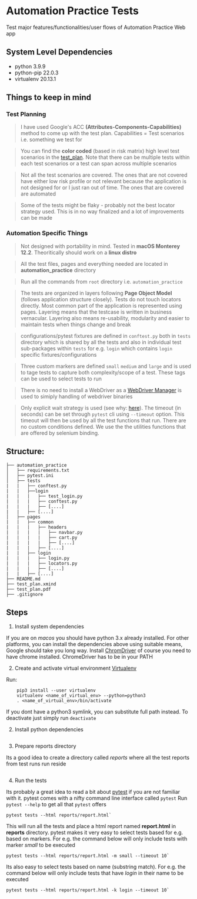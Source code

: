 # Automation Practice Tests

Test major features/functionalities/user flows of Automation Practice Web app

## System Level Dependencies

* python 3.9.9
* python-pip 22.0.3
* virtualenv 20.13.1

## Things to keep in mind

### Test Planning

> I have used Google's ACC __(Attributes-Components-Capabilities)__ method to come up with the test plan. Capabilities = Test scenarios i.e. something we test for

> You can find the __color coded__ (based in risk matrix) high level test scenarios in the [test_plan](./test_plan.pdf). Note that there can be multiple tests within each test scenarios or a test can span across multiple scenarios

> Not all the test scenarios are covered. The ones that are not covered have either low risk profile or not relevant because the application is not designed for or I just ran out of time. The ones that are covered are automated

> Some of the tests might be flaky - probably not the best locator strategy used. This is in no way finalized and a lot of improvements can be made

### Automation Specific Things

> Not designed with portability in mind. Tested in __macOS Monterey 12.2__. Theoritically should work on a __linux distro__

> All the test files, pages and everything needed are located in __automation_practice__ directory

> Run all the commands from `root` directory i.e. `automation_practice`

> The tests are organized in layers following __Page Object Model__ (follows application structure closely). Tests do not touch locators directly. Most common part of the application is represented using pages. Layering means that the testcase is written in business vernacular. Layering also means re-usability, modularity and easier to maintain tests when things change and break

> configurations/pytest fixtures are defined in `conftest.py` both in `tests` directory which is shared by all the tests and also in individual test sub-packages within `tests` for e.g. `login` which contains `login` specific fixtures/configurations

> Three custom markers are defined `small` `medium` and `large` and is used to tage tests to capture both complexity/scope of a test. These tags can be used to select tests to run

> There is no need to install a WebDriver as a [WebDriver Manager](https://pypi.org/project/webdriver-manager/) is used to simiply handling of webdriver binaries

> Only explicit wait strategy is used (see why: [here](https://stackoverflow.com/questions/10404160/when-to-use-explicit-wait-vs-implicit-wait-in-selenium-webdriver)). The timeout (in seconds) can be set through `pytest` cli using `--timeout` option. This timeout will then be used by all the test functions that run. There are no custom conditions defined. We use the the utilities functions that are offered by selenium binding.


## Structure:

```
├── automation_practice
│   ├── requirements.txt
│   ├── pytest.ini
│   ├── tests
|   |   ├── conftest.py
|   |   ├──login
|   |   |   ├── test_login.py
|   |   |   ├── conftest.py
|   |   |   ├── [....]
|   |   ├── [....]
│   ├── pages
|   |   ├── common
|   |   |   ├── headers
|   |   |   |   ├── navbar.py
|   |   |   |   ├── cart.py
|   |   |   |   ├── [....]
|   |   |   ├── [....]
|   |   ├── login
|   |   |   ├── login.py
|   |   |   ├── locators.py
|   |   |   ├── [....]
|   |   ├── [....]
├── README.md
├── test_plan.xmind
├── test_plan.pdf
├── .gitignore

```

## Steps

1. Install system dependencies

If you are on _macos_ you should have python 3.x already installed. For other platforms, you can install the dependencies above using suitable means, Google should take you long way. Install [ChromDriver](https://sites.google.com/chromium.org/driver/) of course you need to have chrome installed. ChromeDriver has to be in your PATH

2. Create and activate virtual environment [Virtualenv](https://virtualenv.pypa.io/en/latest/)

Run:
```
    pip3 install --user virtualenv
    virtualenv <name_of_virtual_env> --python=python3
    . <name_of_virtual_env>/bin/activate
```

If you dont have a python3 symlink, you can substitute full path instead. To deactivate just simply run `deactivate`

2. Install python dependencies
 ```pip install -r requirements.txt
 ```

3. Prepare reports directory

Its a good idea to create a directory called _reports_ where all the test reports from test runs run reside
 ```mkdir reports
 ```

4. Run the tests

Its probably a great idea to read a bit about [pytest](https://docs.pytest.org/en/7.0.x/) if you are not familiar with it. pytest comes with a nifty command line interface called `pytest` Run `pytest --help` to get all that `pytest` offers

```
pytest tests --html reports/report.html`
```
This will run all the tests and place a html report named __report.html__ in __reports__ directory. pytest makes it very easy to select tests based for e.g. based on markers. For e.g. the command below will only include tests with marker _small_ to be executed
```
pytest tests --html reports/report.html -m small --timeout 10`
```

Its also easy to select tests based on name (substring match). For e.g. the command below will only include tests that have _login_ in their name to be executed
```
pytest tests --html reports/report.html -k login --timeout 10`
```